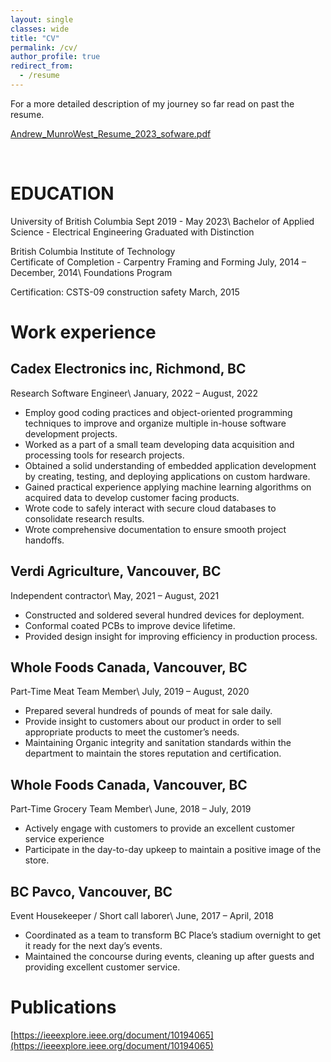 ```yaml
---
layout: single
classes: wide
title: "CV"
permalink: /cv/
author_profile: true
redirect_from:
  - /resume
---
```


For a more detailed description of my journey so far read on past the resume.

[Andrew_MunroWest_Resume_2023_sofware.pdf](/syllabus\Andrew_MunroWest_Resume_2023_sofware.pdf)
<object data="{{ site.url }}{{ site.baseurl }}/syllabus\Andrew_MunroWest_Resume_2023_sofware.pdf" width="1000" height="1000" type="application/pdf">
</object>
    
<br />  
 

EDUCATION
=====
University of British Columbia					                            Sept 2019 - May 2023\\
Bachelor of Applied Science - Electrical Engineering
Graduated with Distinction 

British Columbia Institute of Technology						
Certificate of Completion - Carpentry Framing and Forming       July, 2014 – December, 2014\\
Foundations Program  
			
Certification: CSTS-09 construction safety                                                                         March, 2015

# Work experience

## Cadex Electronics inc, Richmond, BC
Research Software Engineer\\
January, 2022 – August, 2022

* Employ good coding practices and object-oriented programming techniques to improve and
organize multiple in-house software development projects.
* Worked as a part of a small team developing data acquisition and processing tools for research
projects.
* Obtained a solid understanding of embedded application development by creating, testing, and
deploying applications on custom hardware.
* Gained practical experience applying machine learning algorithms on acquired data to develop
customer facing products.
* Wrote code to safely interact with secure cloud databases to consolidate research results.
* Wrote comprehensive documentation to ensure smooth project handoffs.

## Verdi Agriculture, Vancouver, BC				    	       
Independent contractor\\
May, 2021 – August, 2021

* Constructed and soldered several hundred devices for deployment.
* Conformal coated PCBs to improve device lifetime.
* Provided design insight for improving efficiency in production process.  

## Whole Foods Canada, Vancouver, BC				    	       
Part-Time Meat Team Member\\
July, 2019 – August, 2020
*	Prepared several hundreds of pounds of meat for sale daily.
*	Provide insight to customers about our product in order to sell appropriate products to meet the customer’s needs.
*	Maintaining Organic integrity and sanitation standards within the department to maintain the stores reputation and certification.  

## Whole Foods Canada, Vancouver, BC					           
Part-Time Grocery Team Member\\
June, 2018 – July, 2019
* Actively engage with customers to provide an excellent customer service experience
* Participate in the day-to-day upkeep to maintain a positive image of the store.

## BC Pavco, Vancouver, BC						          
Event Housekeeper / Short call laborer\\
June, 2017 – April, 2018
*	Coordinated as a team to transform BC Place’s stadium overnight to get it ready for the next day’s events. 
*	Maintained the concourse during events, cleaning up after guests and providing excellent customer service.

<!-- Timeline
======
2014 - graduated highschool
* Had a terrible GPA 

2014 July-Dec - Completed the Carpentry Framing and Forming Foundations course at BCIT
* Recieved a Certificate of Completion certifying that I had completed the first 2 years of carpentry education required for a red seal.

2015 - Worked small construction projects here and there, eventually fell into a depression. 
* spent the summer building a greenhouse on UBC farmland.

2016 - Worked for Onni group as a contruction Labourer, 
* Pulled myself out of depression and got a job, realized the importance of never stagnating.
* Eventualy had an epiphany at work that life is too short and I wanted to educate myself in something I'm passionate about.

2017 - Enrolled at Langara College in a general sciences program
* spent time taking prerequisite courses to overwrite my terrible highschool GPA.
* for the first time in my life found enjoyment in my education and pride in my straight A grades.

2017 June – 2018 April - Worked events at BC Place part time while taking classes.
* Worked housekeeping for events and did overtime helping ground crews convert the field late nights between events.
* Gained an appreciation for service jobs and honed social skills.

2018 - Filled out most major 1st year science and engineering courses 
* Straight A's (90+ avg) 

2018 June – 2019 July  - Worked part-time for Whole Foods in the grocery dept. 
* Loved my coworkers's hated my boss.
* My boss at the time didn't like me and tried to get rid of me.
* Was blamed for things done on my day off or for not showing up when I was scheduled outside of my available hours. 

2019 September - Applied and got accepted into UBC Electrical Engineering program
* Coincidentaly saw I had most of the credit requirements to fullfill a 2nd year transfer into ubc.
* Got accepted based on my grades. The crystalization of my hard work.
* Langara college has an engineering transfer program that lets students get accepted to ubc engineering with a lower gpa in exchange for having to take a strict high credit courseload.
* I was not a part of that program.

2019 July – 2020 August - Transfered to  the Whole Foods Meat Dept.
* Absolutely the best customer service experience I've had to date.
* My boss was great, loved everyone i worked with.
* Learned how to make sausage, and how to cut meat.

2020 Aug - Decided working part time during 2nd year was really pushing it.
* Quit job and focssed entirely on school at the start of 3rd year.

May, 2021 – August, 2021  - worked for Verdi Agriculture as an independant contractor.
* helped out a friend of a friend's startup with fulfilling some deadlines on device assembly.
* took a trip out to do field work.
* an enjoyable summer.

2022 January – 2022 August - Worked full time at Cadex electronics inc as coop.
* Great experience! so insightful and fulfilling.
* Got involved in all aspects of the development cycle.
* Got to experience a wide range of different projects. 

2021-2023 - split up 4th year course load into 3 parts
* Finished the first part before going to cadex and then returned after to finish the last half of 4th year.
* Final 2 semesters did my capstone project working for Line-6, Yamaha guitar group designing and building an apparatus to measure vibrations in guitar strings.

2023 May - Graduation
* Finished up my degree and graduated with distinction 
* Convocation on June 1st

2023 Summer - Honed coding skills and enjoyed the summer
* The job hunt continues... -->




<!-- Skills
======
* Skill 1
* Skill 2
  * Sub-skill 2.1
  * Sub-skill 2.2
  * Sub-skill 2.3
* Skill 3 -->

Publications
======
[https://ieeexplore.ieee.org/document/10194065](https://ieeexplore.ieee.org/document/10194065)
  <!-- <ul>{% for post in site.publications %}
    {% include archive-single-cv.html %}
  {% endfor %}</ul> -->
  
<!-- Service and leadership
======
*  -->
